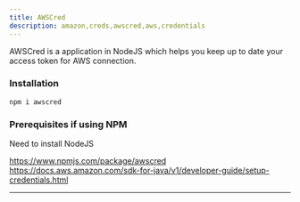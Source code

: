 ```yaml
---
title: AWSCred
description: amazon,creds,awscred,aws,credentials
---
```


AWSCred is a application in NodeJS which helps you keep up to date your access token for AWS connection.


### Installation 
`npm i awscred` 

### Prerequisites if using NPM
Need to install NodeJS

https://www.npmjs.com/package/awscred
https://docs.aws.amazon.com/sdk-for-java/v1/developer-guide/setup-credentials.html

---
